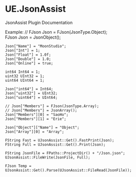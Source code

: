 # UE.JsonAssist
JsonAssist Plugin Documentation
  
Example:
	// FJson Json = FJson(JsonType.Object);  
	FJson Json = JsonObject();  
  
	Json["Name"] = "MoonStudio";  
	Json["Int"] = 1;  
	Json["Float"] = 1.0f;  
	Json["Double"] = 1.0;  
	Json["Online"] = true;  
  
	int64 Int64 = 1;  
	uint32 UInt32 = 1;  
	uint64 UInt64 = 1;  
  
	Json["int64"] = Int64;  
	Json["uint32"] = UInt32;  
	Json["uint64"] = UInt64;  
  
	// Json["Members"] = FJson(JsonType.Array);  
	// Json["Members"] = JsonArray();  
	Json["Members"][0] = "SaoHo";  
	Json["Members"][1] = "Erie";  
    
	Json["Object"]["Name"] = "Object";  
	Json["Array"][0] = "Array";  
  
	FString Fast = UJsonAssist::Get().FastPrint(Json);  
	FString Full = UJsonAssist::Get().Print(Json);  
  
	FString JsonFile = FPaths::ProjectDir() + "/Json.json";  
	UJsonAssist::FileWrite(JsonFile, Full);  
  
	FJson Temp = UJsonAssist::Get().Parse(UJsonAssist::FileRead(JsonFile));  

